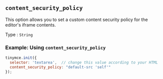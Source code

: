 ## `content_security_policy`

This option allows you to set a custom content security policy for the editor's iframe contents.

Type
: `String`

### Example: Using `content_security_policy`

```js
tinymce.init({
  selector: 'textarea',  // change this value according to your HTML
  content_security_policy: "default-src 'self'"
});
```
